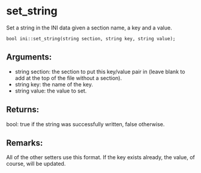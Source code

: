 # set_string
Set a string in the INI data given a section name, a key and a value.

`bool ini::set_string(string section, string key, string value);`

## Arguments:
* string section: the section to put this key/value pair in (leave blank to add at the top of the file without a section).
* string key: the name of the key.
* string value: the value to set.

## Returns:
bool: true if the string was successfully written, false otherwise.

## Remarks:
All of the other setters use this format. If the key exists already, the value, of course, will be updated.
